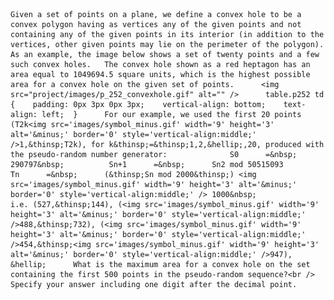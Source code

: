     Given a set of points on a plane, we define a convex hole to be a convex polygon having as vertices any of the given points and not containing any of the given points in its interior (in addition to the vertices, other given points may lie on the perimeter of the polygon).       As an example, the image below shows a set of twenty points and a few such convex holes.   The convex hole shown as a red heptagon has an area equal to 1049694.5 square units, which is the highest possible area for a convex hole on the given set of points.      <img src="project/images/p_252_convexhole.gif" alt="" />      table.p252 td {    padding: 0px 3px 0px 3px;    vertical-align: bottom;    text-align: left;  }      For our example, we used the first 20 points (T2k<img src='images/symbol_minus.gif' width='9' height='3' alt='&minus;' border='0' style='vertical-align:middle;' />1,&thinsp;T2k), for k&thinsp;=&thinsp;1,2,&hellip;,20, produced with the pseudo-random number generator:              S0      =&nbsp;      290797&nbsp;          Sn+1      =&nbsp;      Sn2 mod 50515093          Tn      =&nbsp;      (&thinsp;Sn mod 2000&thinsp;) <img src='images/symbol_minus.gif' width='9' height='3' alt='&minus;' border='0' style='vertical-align:middle;' /> 1000&nbsp;            i.e. (527,&thinsp;144), (<img src='images/symbol_minus.gif' width='9' height='3' alt='&minus;' border='0' style='vertical-align:middle;' />488,&thinsp;732), (<img src='images/symbol_minus.gif' width='9' height='3' alt='&minus;' border='0' style='vertical-align:middle;' />454,&thinsp;<img src='images/symbol_minus.gif' width='9' height='3' alt='&minus;' border='0' style='vertical-align:middle;' />947), &hellip;      What is the maximum area for a convex hole on the set containing the first 500 points in the pseudo-random sequence?<br /> Specify your answer including one digit after the decimal point.              